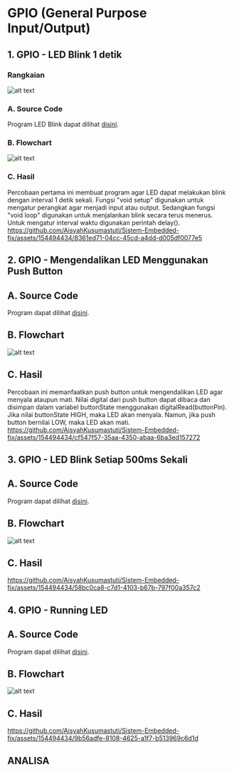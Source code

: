 # GPIO (General Purpose Input/Output)
## 1. GPIO - LED Blink 1 detik
### Rangkaian
![alt text](https://github.com/AisyahKusumastuti/Sistem-Embedded-fix/blob/main/job1/A.%20GPIO/Rangkaian%20GPIO.png?raw=true)
### A. Source Code
Program LED Blink dapat dilihat [disini](https://github.com/AisyahKusumastuti/Sistem-Embedded-fix/blob/main/job1/A.%20GPIO/GPIO_program_Example_Blink/GPIO_program_Example_Blink.ino).
### B. Flowchart
![alt text](https://github.com/AisyahKusumastuti/Sistem-Embedded-fix/blob/main/job1/A.%20GPIO/GPIO_program_Example_Blink/fc%20gpio%201.drawio.png?raw=true)
### C. Hasil
Percobaan pertama ini membuat program agar LED dapat melakukan blink dengan interval 1 detik sekali. Fungsi "void setup" digunakan untuk mengatur perangkat agar menjadi input atau output. Sedangkan fungsi "void loop" digunakan untuk menjalankan blink secara terus menerus. Untuk mengatur interval waktu digunakan perintah delay().
https://github.com/AisyahKusumastuti/Sistem-Embedded-fix/assets/154494434/8361ed71-04cc-45cd-a4dd-d005df0077e5 

## 2. GPIO - Mengendalikan LED Menggunakan Push Button
## A. Source Code
Program dapat dilihat [disini](https://github.com/AisyahKusumastuti/Sistem-Embedded-fix/blob/main/job1/A.%20GPIO/GPIO_Program_langkah_3/GPIO_Program_langkah_3.ino).
## B. Flowchart
![alt text](https://github.com/AisyahKusumastuti/Sistem-Embedded-fix/blob/main/job1/A.%20GPIO/GPIO_Program_langkah_3/flowchart%20GPIO%202.drawio.png?raw=true)
## C. Hasil
Percobaan ini memanfaatkan push button untuk mengendalikan LED agar menyala ataupun mati. Nilai digital dari push button dapat dibaca dan disimpan dalam variabel buttonState menggunakan digitalRead(buttonPin). Jika nilai buttonState HIGH, maka LED akan menyala. Namun, jika push button bernilai LOW, maka LED akan mati.
https://github.com/AisyahKusumastuti/Sistem-Embedded-fix/assets/154494434/cf547f57-35aa-4350-abaa-6ba3ed157272

## 3. GPIO - LED Blink Setiap 500ms Sekali
## A. Source Code
Program dapat dilihat [disini](https://github.com/AisyahKusumastuti/Sistem-Embedded-fix/blob/main/job1/A.%20GPIO/GPIO_Program_langkah_4/GPIO_Program_langkah_4.ino).
## B. Flowchart
![alt text](https://github.com/AisyahKusumastuti/Sistem-Embedded-fix/blob/main/job1/A.%20GPIO/GPIO_Program_langkah_4/flowchart%20gpio%203.drawio.png?raw=true)
## C. Hasil

https://github.com/AisyahKusumastuti/Sistem-Embedded-fix/assets/154494434/58bc0ca8-c7d1-4103-b67b-797f00a357c2

## 4. GPIO - Running LED
## A. Source Code
Program dapat dilihat [disini](https://github.com/AisyahKusumastuti/Sistem-Embedded-fix/blob/main/job1/A.%20GPIO/GPIO_program_langkah_5_Rled/GPIO_program_langkah_5_Rled.ino).
## B. Flowchart
![alt text](https://github.com/AisyahKusumastuti/Sistem-Embedded-fix/blob/main/job1/A.%20GPIO/GPIO_program_langkah_5_Rled/flowchart%20gpio%204.drawio.png?raw=true)
## C. Hasil
https://github.com/AisyahKusumastuti/Sistem-Embedded-fix/assets/154494434/9b56adfe-8108-4625-a1f7-b513969c6d1d

## ANALISA
